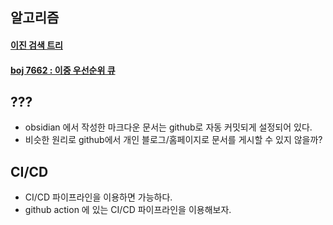 ## 알고리즘
#### [이진 검색 트리](obsidian://open?vault=TIL&file=Algorithm%2FBinary%20Search%20Tree(%EC%9D%B4%EC%A7%84%20%EA%B2%80%EC%83%89%20%ED%8A%B8%EB%A6%AC))
#### [boj 7662 : 이중 우선순위 큐](https://www.acmicpc.net/problem/7662)

## ???
- obsidian 에서 작성한 마크다운 문서는 github로 자동 커밋되게 설정되어 있다.
- 비슷한 원리로 github에서 개인 블로그/홈페이지로 문서를 게시할 수 있지 않을까?

## CI/CD
- CI/CD 파이프라인을 이용하면 가능하다.
- github action 에 있는 CI/CD 파이프라인을 이용해보자.


